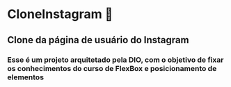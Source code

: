 # CloneInstagram  📸
## Clone da página de usuário do Instagram
### Esse é um projeto arquitetado pela DIO, com o objetivo de fixar os conhecimentos do curso de FlexBox e posicionamento de elementos
